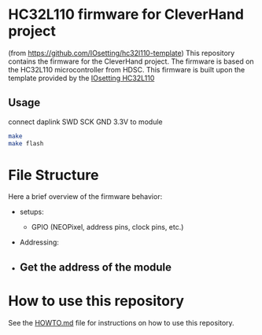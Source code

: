 # HC32L110 firmware for CleverHand project
(from https://github.com/IOsetting/hc32l110-template)
This repository contains the firmware for the CleverHand project. The firmware is based on the HC32L110 microcontroller from HDSC.
This firmware is built upon the template provided by the [IOsetting HC32L110](https://github.com/IOsetting/hc32l110-template)

## Usage

connect daplink SWD SCK GND 3.3V to module

```bash
make
make flash
```

# File Structure

Here a brief overview of the firmware behavior:

- setups:
  - GPIO (NEOPixel, address pins, clock pins, etc.)
- Addressing:

- Get the address of the module
    -

# How to use this repository

See the [HOWTO.md](HOWTO.md) file for instructions on how to use this repository.
